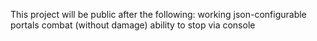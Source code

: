 This project will be public after the following:
	working json-configurable portals
	combat (without damage)
	ability to stop via console
